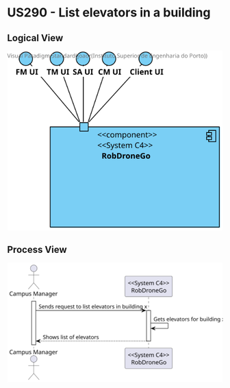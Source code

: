 # US290 - List elevators in a building

## Logical View
![LogicalView](../LogicalView.svg)

## Process View
![ProcessView](Process_view290.svg)